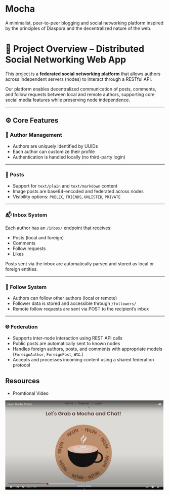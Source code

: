 # Mocha
A minimalist, peer-to-peer blogging and social networking platform inspired by the principles of Diaspora and the decentralized nature of the web.

# 📘 Project Overview – Distributed Social Networking Web App

This project is a **federated social networking platform** that allows authors across independent servers (nodes) to interact through a RESTful API.

Our platform enables decentralized communication of posts, comments, and follow requests between local and remote authors, supporting core social media features while preserving node independence.

---

## ⚙️ Core Features

### 🔐 Author Management
- Authors are uniquely identified by UUIDs  
- Each author can customize their profile  
- Authentication is handled locally (no third-party login)

---

### 📝 Posts
- Support for `text/plain` and `text/markdown` content  
- Image posts are base64-encoded and federated across nodes  
- Visibility options: `PUBLIC`, `FRIENDS`, `UNLISTED`, `PRIVATE`

---

### 📬 Inbox System
Each author has an `/inbox/` endpoint that receives:
- Posts (local and foreign)  
- Comments  
- Follow requests  
- Likes  

Posts sent via the inbox are automatically parsed and stored as local or foreign entities.

---

### 👥 Follow System
- Authors can follow other authors (local or remote)  
- Follower data is stored and accessible through `/followers/`  
- Remote follow requests are sent via POST to the recipient’s inbox

---

### 🌐 Federation
- Supports inter-node interaction using REST API calls  
- Public posts are automatically sent to known nodes  
- Handles foreign authors, posts, and comments with appropriate models (`ForeignAuthor`, `ForeignPost`, etc.)  
- Accepts and processes incoming content using a shared federation protocol

## Resources
- Promtional Video
<a href="https://www.youtube.com/watch?v=viOFeeVYwWs">
  <img src="https://github.com/Tjasn159/Mocha/blob/main/w25-project-mod-mocha-main/app/static/authors/images/Screenshot%20(59).png" width="500">
</a>

